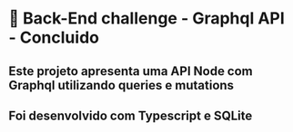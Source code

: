 # 👾 Back-End challenge - Graphql API - Concluido

## Este projeto apresenta uma API Node com Graphql utilizando queries e mutations

## Foi desenvolvido com Typescript e SQLite

